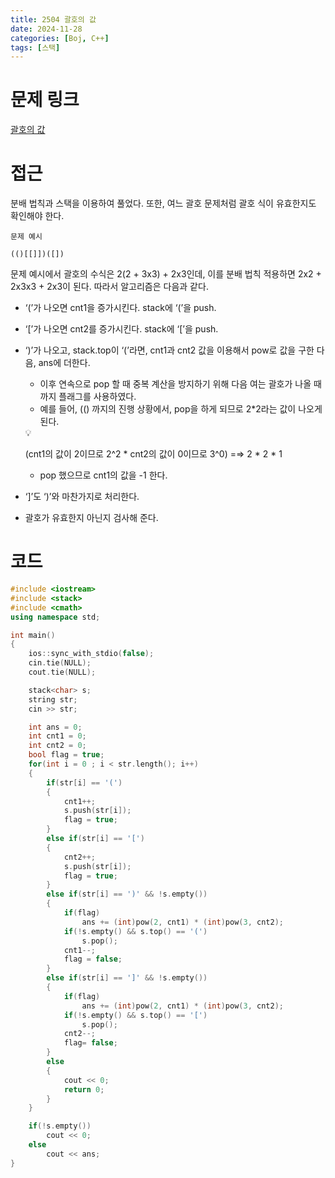 ```yaml
---
title: 2504 괄호의 값
date: 2024-11-28
categories: [Boj, C++]
tags: [스택]
---
```

# 문제 링크

[괄호의 값](https://www.acmicpc.net/problem/2504)

# 접근

분배 법칙과 스택을 이용하여 풀었다. 또한, 여느 괄호 문제처럼 괄호 식이 유효한지도 확인해야 한다.

```
문제 예시

(()[[]])([])
```

문제 예시에서 괄호의 수식은 2(2 + 3x3) + 2x3인데, 이를 분배 법칙 적용하면 2x2 + 2x3x3 + 2x3이 된다. 따라서 알고리즘은 다음과 같다.

- ‘(’가 나오면 cnt1을 증가시킨다. stack에 ‘(’을 push.
- ‘[’가 나오면 cnt2를 증가시킨다. stack에 ‘[’을 push.
- ‘)’가 나오고, stack.top이 ‘(’라면, cnt1과 cnt2 값을 이용해서 pow로 값을 구한 다음, ans에 더한다.
    - 이후 연속으로 pop 할 때 중복 계산을 방지하기 위해 다음 여는 괄호가 나올 때까지 플래그를 사용하였다.
    - 예를 들어, (() 까지의 진행 상황에서, pop을 하게 되므로 2*2라는 값이 나오게 된다.
    
    <aside>
    💡
    
    (cnt1의 값이 2이므로 2^2 * cnt2의 값이 0이므로 3^0) =⇒ 2 * 2 * 1
    
    </aside>
    
    - pop 했으므로 cnt1의 값을 -1 한다.
- ‘]’도 ‘)’와 마찬가지로 처리한다.
- 괄호가 유효한지 아닌지 검사해 준다.

# 코드

```cpp
#include <iostream>
#include <stack>
#include <cmath>
using namespace std;

int main()
{
    ios::sync_with_stdio(false);
    cin.tie(NULL);
    cout.tie(NULL);

    stack<char> s;
    string str;
    cin >> str;

    int ans = 0;
    int cnt1 = 0;
    int cnt2 = 0;
    bool flag = true;
    for(int i = 0 ; i < str.length(); i++)
    {
        if(str[i] == '(')
        {
            cnt1++;
            s.push(str[i]);
            flag = true;
        }
        else if(str[i] == '[')
        {
            cnt2++;
            s.push(str[i]);
            flag = true;
        }
        else if(str[i] == ')' && !s.empty())
        {
            if(flag)
                ans += (int)pow(2, cnt1) * (int)pow(3, cnt2);
            if(!s.empty() && s.top() == '(')
                s.pop();
            cnt1--;
            flag = false;
        }
        else if(str[i] == ']' && !s.empty())
        {
            if(flag)
                ans += (int)pow(2, cnt1) * (int)pow(3, cnt2);
            if(!s.empty() && s.top() == '[')
                s.pop();
            cnt2--;
            flag= false;
        }
        else
        {
            cout << 0;
            return 0;
        }
    }

    if(!s.empty())
        cout << 0;
    else
        cout << ans;
}
```